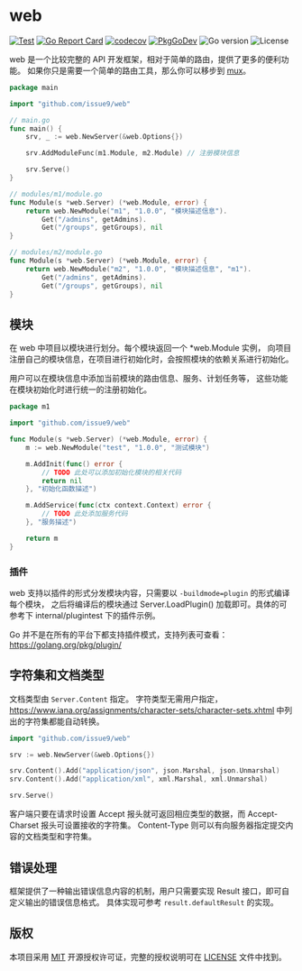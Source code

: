 # web

[![Test](https://github.com/issue9/web/workflows/Test/badge.svg)](https://github.com/issue9/web/actions?query=workflow%3ATest)
[![Go Report Card](https://goreportcard.com/badge/github.com/issue9/web)](https://goreportcard.com/report/github.com/issue9/web)
[![codecov](https://codecov.io/gh/issue9/web/branch/master/graph/badge.svg)](https://codecov.io/gh/issue9/web)
[![PkgGoDev](https://pkg.go.dev/badge/github.com/issue9/web)](https://pkg.go.dev/github.com/issue9/web)
![Go version](https://img.shields.io/github/go-mod/go-version/issue9/web)
![License](https://img.shields.io/github/license/issue9/web)

web 是一个比较完整的 API 开发框架，相对于简单的路由，提供了更多的便利功能。
如果你只是需要一个简单的路由工具，那么你可以移步到 [mux](https://github.com/issue9/mux)。

```go
package main

import "github.com/issue9/web"

// main.go
func main() {
    srv, _ := web.NewServer(&web.Options{})

    srv.AddModuleFunc(m1.Module, m2.Module) // 注册模块信息

    srv.Serve()
}

// modules/m1/module.go
func Module(s *web.Server) (*web.Module, error) {
    return web.NewModule("m1", "1.0.0", "模块描述信息").
        Get("/admins", getAdmins).
        Get("/groups", getGroups), nil
}

// modules/m2/module.go
func Module(s *web.Server) (*web.Module, error) {
    return web.NewModule("m2", "1.0.0", "模块描述信息", "m1").
        Get("/admins", getAdmins).
        Get("/groups", getGroups), nil
}
```

## 模块

在 web 中项目以模块进行划分。每个模块返回一个 *web.Module 实例，
向项目注册自己的模块信息，在项目进行初始化时，会按照模块的依赖关系进行初始化。

用户可以在模块信息中添加当前模块的路由信息、服务、计划任务等，
这些功能在模块初始化时进行统一的注册初始化。

```go
package m1

import "github.com/issue9/web"

func Module(s *web.Server) (*web.Module, error) {
    m := web.NewModule("test", "1.0.0", "测试模块")

    m.AddInit(func() error {
        // TODO 此处可以添加初始化模块的相关代码
        return nil
    }, "初始化函数描述")

    m.AddService(func(ctx context.Context) error {
        // TODO 此处添加服务代码
    }, "服务描述")

    return m
}
```

### 插件

web 支持以插件的形式分发模块内容，只需要以 `-buildmode=plugin` 的形式编译每个模块，
之后将编译后的模块通过 Server.LoadPlugin() 加载即可。具体的可参考下 internal/plugintest 下的插件示例。

Go 并不是在所有的平台下都支持插件模式，支持列表可查看：<https://golang.org/pkg/plugin/>

## 字符集和文档类型

文档类型由 `Server.Content` 指定。
字符类型无需用户指定，<https://www.iana.org/assignments/character-sets/character-sets.xhtml>
中列出的字符集都能自动转换。

```go
import "github.com/issue9/web"

srv := web.NewServer(&web.Options{})

srv.Content().Add("application/json", json.Marshal, json.Unmarshal)
srv.Content().Add("application/xml", xml.Marshal, xml.Unmarshal)

srv.Serve()
```

客户端只要在请求时设置 Accept 报头就可返回相应类型的数据，而 Accept-Charset 报头可设置接收的字符集。
Content-Type 则可以有向服务器指定提交内容的文档类型和字符集。

## 错误处理

框架提供了一种输出错误信息内容的机制，用户只需要实现 Result 接口，即可自定义输出的错误信息格式。
具体实现可参考 `result.defaultResult` 的实现。

## 版权

本项目采用 [MIT](https://opensource.org/licenses/MIT) 开源授权许可证，完整的授权说明可在 [LICENSE](LICENSE) 文件中找到。
